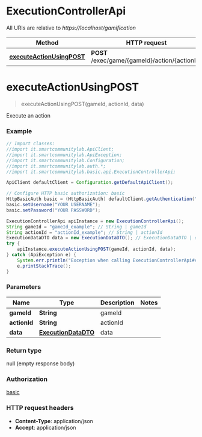 # ExecutionControllerApi

All URIs are relative to *https://localhost/gamification*

Method | HTTP request | Description
------------- | ------------- | -------------
[**executeActionUsingPOST**](ExecutionControllerApi.md#executeActionUsingPOST) | **POST** /exec/game/{gameId}/action/{actionId} | Execute an action


<a name="executeActionUsingPOST"></a>
# **executeActionUsingPOST**
> executeActionUsingPOST(gameId, actionId, data)

Execute an action

### Example
```java
// Import classes:
//import it.smartcommunitylab.ApiClient;
//import it.smartcommunitylab.ApiException;
//import it.smartcommunitylab.Configuration;
//import it.smartcommunitylab.auth.*;
//import it.smartcommunitylab.basic.api.ExecutionControllerApi;

ApiClient defaultClient = Configuration.getDefaultApiClient();

// Configure HTTP basic authorization: basic
HttpBasicAuth basic = (HttpBasicAuth) defaultClient.getAuthentication("basic");
basic.setUsername("YOUR USERNAME");
basic.setPassword("YOUR PASSWORD");

ExecutionControllerApi apiInstance = new ExecutionControllerApi();
String gameId = "gameId_example"; // String | gameId
String actionId = "actionId_example"; // String | actionId
ExecutionDataDTO data = new ExecutionDataDTO(); // ExecutionDataDTO | data
try {
    apiInstance.executeActionUsingPOST(gameId, actionId, data);
} catch (ApiException e) {
    System.err.println("Exception when calling ExecutionControllerApi#executeActionUsingPOST");
    e.printStackTrace();
}
```

### Parameters

Name | Type | Description  | Notes
------------- | ------------- | ------------- | -------------
 **gameId** | **String**| gameId |
 **actionId** | **String**| actionId |
 **data** | [**ExecutionDataDTO**](ExecutionDataDTO.md)| data |

### Return type

null (empty response body)

### Authorization

[basic](../README.md#basic)

### HTTP request headers

 - **Content-Type**: application/json
 - **Accept**: application/json


